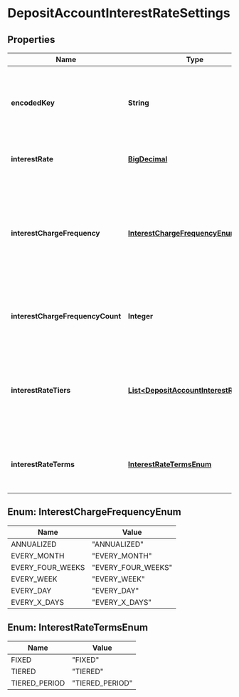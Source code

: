 
# DepositAccountInterestRateSettings

## Properties
Name | Type | Description | Notes
------------ | ------------- | ------------- | -------------
**encodedKey** | **String** | The encoded for this set of interest settings, auto generated, unique |  [optional]
**interestRate** | [**BigDecimal**](BigDecimal.md) | The interest rate for the deposit account |  [optional]
**interestChargeFrequency** | [**InterestChargeFrequencyEnum**](#InterestChargeFrequencyEnum) | The interest change frequency. Holds the possible values for how often is interest charged on loan or deposit accounts |  [optional]
**interestChargeFrequencyCount** | **Integer** | The count of units to apply over the interval (e.g. [x] weeks) |  [optional]
**interestRateTiers** | [**List&lt;DepositAccountInterestRateTier&gt;**](DepositAccountInterestRateTier.md) | The list of interest rate tiers. An interest rate tier holds the values to define how the interest is computed |  [optional]
**interestRateTerms** | [**InterestRateTermsEnum**](#InterestRateTermsEnum) | How is the interest rate determined when being accrued for an account |  [optional]


<a name="InterestChargeFrequencyEnum"></a>
## Enum: InterestChargeFrequencyEnum
Name | Value
---- | -----
ANNUALIZED | &quot;ANNUALIZED&quot;
EVERY_MONTH | &quot;EVERY_MONTH&quot;
EVERY_FOUR_WEEKS | &quot;EVERY_FOUR_WEEKS&quot;
EVERY_WEEK | &quot;EVERY_WEEK&quot;
EVERY_DAY | &quot;EVERY_DAY&quot;
EVERY_X_DAYS | &quot;EVERY_X_DAYS&quot;


<a name="InterestRateTermsEnum"></a>
## Enum: InterestRateTermsEnum
Name | Value
---- | -----
FIXED | &quot;FIXED&quot;
TIERED | &quot;TIERED&quot;
TIERED_PERIOD | &quot;TIERED_PERIOD&quot;



